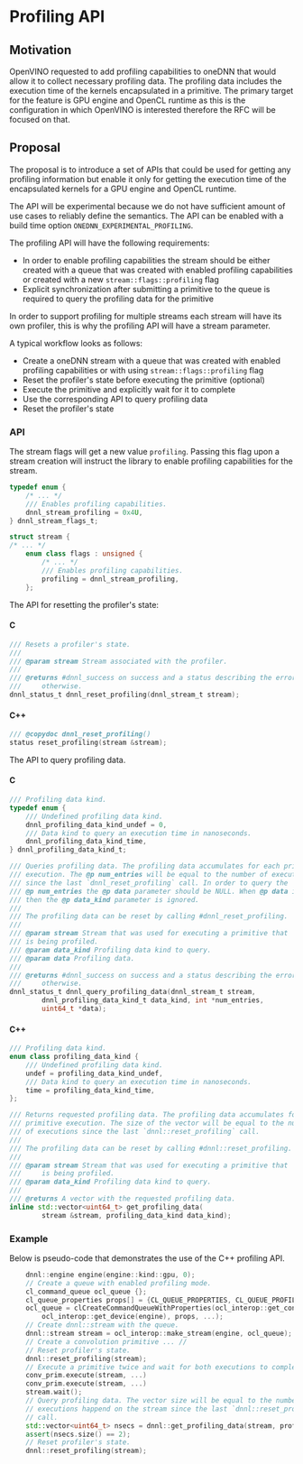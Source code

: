 # Profiling API

## Motivation

OpenVINO requested to add profiling capabilities to oneDNN that would allow
it to collect necessary profiling data. The profiling data includes the
execution time of the kernels encapsulated in a primitive. The primary target
for the feature is GPU engine and OpenCL runtime as this is the configuration
in which OpenVINO is interested therefore the RFC will be focused on that.

## Proposal

The proposal is to introduce a set of APIs that could be used for getting any
profiling information but enable it only for getting the execution time of the
encapsulated kernels for a GPU engine and OpenCL runtime.

The API will be experimental because we do not have sufficient amount of use
cases to reliably define the semantics. The API can be enabled with a build
time option `ONEDNN_EXPERIMENTAL_PROFILING`.

The profiling API will have the following requirements:
* In order to enable profiling capabilities the stream should be either created with
a queue that was created with enabled profiling capabilities or created with a new
`stream::flags::profiling` flag
* Explicit synchronization after submitting a primitive to the queue is required
to query the profiling data for the primitive

In order to support profiling for multiple streams each stream will have its own
profiler, this is why the profiling API will have a stream parameter.

A typical workflow looks as follows:
* Create a oneDNN stream with a queue that was created with enabled profiling
capabilities or with using `stream::flags::profiling` flag
* Reset the profiler's state before executing the primitive (optional)
* Execute the primitive and explicitly wait for it to complete
* Use the corresponding API to query profiling data
* Reset the profiler's state

### API

The stream flags will get a new value `profiling`. Passing this flag upon a stream
creation will instruct the library to enable profiling capabilities for the stream.
```c
typedef enum {
    /* ... */
    /// Enables profiling capabilities.
    dnnl_stream_profiling = 0x4U,
} dnnl_stream_flags_t;
```

```cpp
struct stream {
/* ... */
    enum class flags : unsigned {
        /* ... */
        /// Enables profiling capabilities.
        profiling = dnnl_stream_profiling,
    };
```

The API for resetting the profiler's state:

#### C
```c
/// Resets a profiler's state.
///
/// @param stream Stream associated with the profiler.
///
/// @returns #dnnl_success on success and a status describing the error
///     otherwise.
dnnl_status_t dnnl_reset_profiling(dnnl_stream_t stream);
```

#### C++
```cpp
/// @copydoc dnnl_reset_profiling()
status reset_profiling(stream &stream);
```

The API to query profiling data.

#### C

```c
/// Profiling data kind.
typedef enum {
    /// Undefined profiling data kind.
    dnnl_profiling_data_kind_undef = 0,
    /// Data kind to query an execution time in nanoseconds.
    dnnl_profiling_data_kind_time,
} dnnl_profiling_data_kind_t;

/// Queries profiling data. The profiling data accumulates for each primitive
/// execution. The @p num_entries will be equal to the number of executions
/// since the last `dnnl_reset_profiling` call. In order to query the
/// @p num_entries the @p data parameter should be NULL. When @p data is NULL
/// then the @p data_kind parameter is ignored.
///
/// The profiling data can be reset by calling #dnnl_reset_profiling.
///
/// @param stream Stream that was used for executing a primitive that
/// is being profiled.
/// @param data_kind Profiling data kind to query.
/// @param data Profiling data.
///
/// @returns #dnnl_success on success and a status describing the error
///     otherwise.
dnnl_status_t dnnl_query_profiling_data(dnnl_stream_t stream,
        dnnl_profiling_data_kind_t data_kind, int *num_entries,
        uint64_t *data);
```

#### C++
```cpp
/// Profiling data kind.
enum class profiling_data_kind {
    /// Undefined profiling data kind.
    undef = profiling_data_kind_undef,
    /// Data kind to query an execution time in nanoseconds.
    time = profiling_data_kind_time,
};

/// Returns requested profiling data. The profiling data accumulates for each
/// primitive execution. The size of the vector will be equal to the number
/// of executions since the last `dnnl::reset_profiling` call.
///
/// The profiling data can be reset by calling #dnnl::reset_profiling.
///
/// @param stream Stream that was used for executing a primitive that
///     is being profiled.
/// @param data_kind Profiling data kind to query.
///
/// @returns A vector with the requested profiling data.
inline std::vector<uint64_t> get_profiling_data(
        stream &stream, profiling_data_kind data_kind);
```

### Example

Below is pseudo-code that demonstrates the use of the C++ profiling API.
```cpp
    dnnl::engine engine(engine::kind::gpu, 0);
    // Create a queue with enabled profiling mode.
    cl_command_queue ocl_queue {};
    cl_queue_properties props[] = {CL_QUEUE_PROPERTIES, CL_QUEUE_PROFILING_ENABLE, 0};
    ocl_queue = clCreateCommandQueueWithProperties(ocl_interop::get_context(engine),
        ocl_interop::get_device(engine), props, ...);
    // Create dnnl::stream with the queue.
    dnnl::stream stream = ocl_interop::make_stream(engine, ocl_queue);
    // Create a convolution primitive ... //
    // Reset profiler's state.
    dnnl::reset_profiling(stream);
    // Execute a primitive twice and wait for both executions to complete.
    conv_prim.execute(stream, ...)
    conv_prim.execute(stream, ...)
    stream.wait();
    // Query profiling data. The vector size will be equal to the number of
    // executions happend on the stream since the last `dnnl::reset_profiling`
    // call.
    std::vector<uint64_t> nsecs = dnnl::get_profiling_data(stream, profiling_data_kind::time);
    assert(nsecs.size() == 2);
    // Reset profiler's state.
    dnnl::reset_profiling(stream);
```
